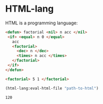 # HTML-lang

HTML is a programming language:

```html
<defun> factorial <nil> n acc </nil>
 <if> <equal> n 0 </equal>
   acc
   <factorial>
     <dec> n </dec>
     <times> n acc </times>
   </factorial>
 </if>
</defun>

<factorial> 5 1 </factorial>
```

```lisp
(html-lang:eval-html-file "path-to-html")
```

```result
120
```
